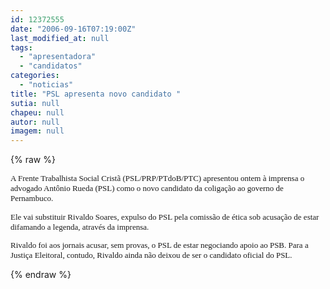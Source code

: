 ```yaml
---
id: 12372555
date: "2006-09-16T07:19:00Z"
last_modified_at: null
tags:
  - "apresentadora"
  - "candidatos"
categories:
  - "noticias"
title: "PSL apresenta novo candidato "
sutia: null
chapeu: null
autor: null
imagem: null
---
```

{% raw %}
<p><P><FONT size=2><FONT face=Verdana>A Frente Trabalhista Social Cristã (PSL/PRP/PTdoB/PTC) apresentou ontem à imprensa o advogado Antônio Rueda (PSL) como o novo candidato da coligação ao governo de Pernambuco. </FONT></P></p>
<p><P><FONT face=Verdana>Ele vai substituir Rivaldo Soares, expulso do PSL pela comissão de ética sob acusação de estar difamando a legenda, através da imprensa. </FONT></P></p>
<p><P><FONT face=Verdana>Rivaldo foi aos jornais acusar, sem provas, o PSL de estar negociando apoio ao PSB. Para a Justiça Eleitoral, contudo, Rivaldo ainda não deixou de ser o candidato oficial do PSL. </FONT></P></FONT> </p>
{% endraw %}